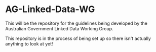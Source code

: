 AG-Linked-Data-WG
=================

This will be the repository for the guidelines being developed by the Australian Government Linked Data Working Group.

This repository is in the process of being set up so there isn't actually anything to look at yet!

